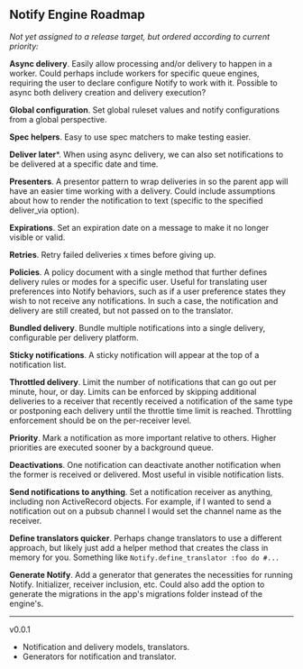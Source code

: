 Notify Engine Roadmap
---------------------

_Not yet assigned to a release target, but ordered according to current priority:_

**Async delivery**. Easily allow processing and/or delivery to happen in a worker. Could perhaps include workers for specific queue engines, requiring the user to declare configure Notify to work with it. Possible to async both delivery creation and delivery execution?

**Global configuration**. Set global ruleset values and notify configurations from a global perspective.

**Spec helpers**. Easy to use spec matchers to make testing easier.

**Deliver later***. When using async delivery, we can also set notifications to be delivered at a specific date and time.

**Presenters**. A presentor pattern to wrap deliveries in so the parent app will have an easier time working with a delivery. Could include assumptions about how to render the notification to text (specific to the specified deliver_via option).

**Expirations**. Set an expiration date on a message to make it no longer visible or valid.

**Retries**. Retry failed deliveries x times before giving up.

**Policies**. A policy document with a single method that further defines delivery rules or modes for a specific user. Useful for translating user preferences into Notify behaviors, such as if a user preference states they wish to not receive any notifications. In such a case, the notification and delivery are still created, but not passed on to the translator.

**Bundled delivery**. Bundle multiple notifications into a single delivery, configurable per delivery platform.

**Sticky notifications**. A sticky notification will appear at the top of a notification list.

**Throttled delivery**. Limit the number of notifications that can go out per minute, hour, or day. Limits can be enforced by skipping additional deliveries to a receiver that recently received a notification of the same type or postponing each delivery until the throttle time limit is reached. Throttling enforcement should be on the per-receiver level.

**Priority**. Mark a notification as more important relative to others. Higher priorities are executed sooner by a background queue.

**Deactivations**. One notification can deactivate another notification when the former is received or delivered. Most useful in visible notification lists.

**Send notifications to anything**. Set a notification receiver as anything, including non ActiveRecord objects. For example, if I wanted to send a notification out on a pubsub channel I would set the channel name as the receiver.

**Define translators quicker**. Perhaps change translators to use a different approach, but likely just add a helper method that creates the class in memory for you. Something like `Notify.define_translator :foo do #...`

**Generate Notify**. Add a generator that generates the necessities for running Notify. Initializer, receiver inclusion, etc. Could also add the option to generate the migrations in the app's migrations folder instead of the engine's.

---

v0.0.1

- Notification and delivery models, translators.
- Generators for notification and translator.

